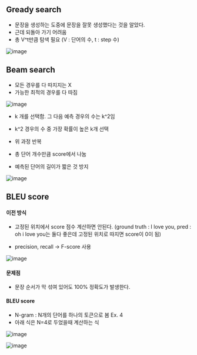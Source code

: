 ## Gready search
* 문장을 생성하는 도중에 문장을 잘못 생성했다는 것을 알았다.
* 근데 되돌아 가기 어려움
* 총 V^t만큼 탐색 필요 (V : 단어의 수, t : step 수)

![image](https://user-images.githubusercontent.com/63588046/158728143-52b59418-4dbe-4be7-bbbd-7fadd70b22af.png)


## Beam search
* 모든 경우를 다 따지지는 X
* 가능한 최적의 경우를 다 따짐

![image](https://user-images.githubusercontent.com/63588046/158718564-1bf19431-803b-441f-8fcb-4330a0c16cef.png)

* k 개를 선택함. 그 다음 예측 경우의 수는 k^2임
* k^2 경우의 수 중 가장 확률이 높은 k개 선택
* 위 과정 반복

* 총 단어 개수만큼 score에서 나눔
* 예측된 단어의 길이가 짧은 것 방지

![image](https://user-images.githubusercontent.com/63588046/158719444-e407b794-5bc7-4a95-92e7-12476b8d8d85.png)


## BLEU score

#### 이전 방식
* 고정된 위치에서 score 점수 계산하면 안된다. (ground truth : I love you, pred : oh i love you는 둘다 좋은데 고정된 위치로 따지면 score이 0이 됨)

* precision, recall -> F-score 사용


![image](https://user-images.githubusercontent.com/63588046/158719970-e0295861-045d-48e4-806f-0c67176dd2d7.png)

#### 문제점
* 문장 순서가 막 섞여 있어도 100% 정확도가 발생한다.

#### BLEU score
* N-gram : N개의 단어를 하나의 토큰으로 봄    Ex. 4
* 아래 식은 N=4로 두었을때 계산하는 식

![image](https://user-images.githubusercontent.com/63588046/158722291-4e8dc305-7c12-44d1-a2cf-95deac19d9ec.png)

![image](https://user-images.githubusercontent.com/63588046/158728181-e842923a-b9f4-4531-8356-799edf62d996.png)





